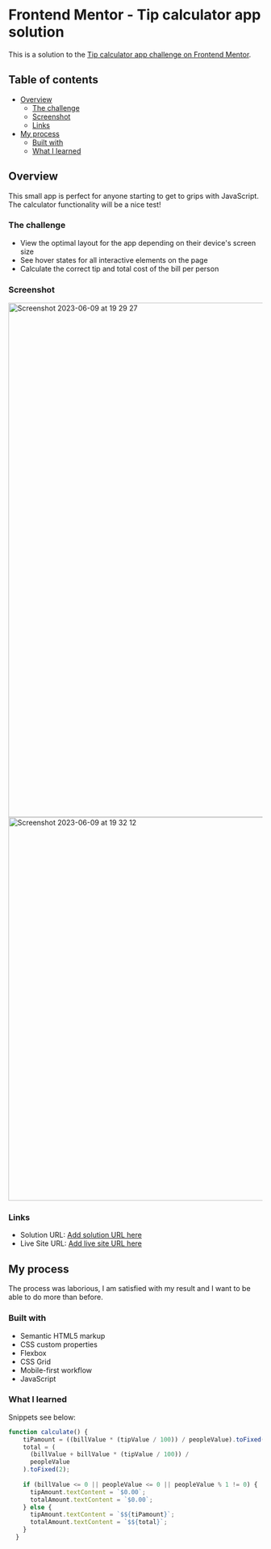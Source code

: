# Frontend Mentor - Tip calculator app solution

This is a solution to the [Tip calculator app challenge on Frontend Mentor](https://www.frontendmentor.io/challenges/tip-calculator-app-ugJNGbJUX). 

## Table of contents

- [Overview](#overview)
  - [The challenge](#the-challenge)
  - [Screenshot](#screenshot)
  - [Links](#links)
- [My process](#my-process)
  - [Built with](#built-with)
  - [What I learned](#what-i-learned)

## Overview
This small app is perfect for anyone starting to get to grips with JavaScript. The calculator functionality will be a nice test!

### The challenge

- View the optimal layout for the app depending on their device's screen size
- See hover states for all interactive elements on the page
- Calculate the correct tip and total cost of the bill per person

### Screenshot

<img width="1018" alt="Screenshot 2023-06-09 at 19 29 27" src="https://github.com/mariamo101/Tip-Calculator/assets/117212859/c33e8dd4-f3f5-45e2-8e5d-2f1ead43fdf6"/>

<img width="759" alt="Screenshot 2023-06-09 at 19 32 12" src="https://github.com/mariamo101/Tip-Calculator/assets/117212859/89422258-5b74-4b11-88b5-ca86aa67cf13"/>


### Links

- Solution URL: [Add solution URL here](https://www.frontendmentor.io/challenges/tip-calculator-app-ugJNGbJUX)
- Live Site URL: [Add live site URL here](https://tip-calculator-app-mm.netlify.app/)

## My process

The process was laborious, I am satisfied with my result and I want to be able to do more than before.

### Built with

- Semantic HTML5 markup
- CSS custom properties
- Flexbox
- CSS Grid
- Mobile-first workflow
- JavaScript


### What I learned

Snippets see below:

```js
function calculate() {
    tiPamount = ((billValue * (tipValue / 100)) / peopleValue).toFixed(2);
    total = (
      (billValue + billValue * (tipValue / 100)) /
      peopleValue
    ).toFixed(2);
  
    if (billValue <= 0 || peopleValue <= 0 || peopleValue % 1 != 0) {
      tipAmount.textContent = `$0.00`;
      totalAmount.textContent = `$0.00`;
    } else {
      tipAmount.textContent = `$${tiPamount}`;
      totalAmount.textContent = `$${total}`;
    }
  }
```




